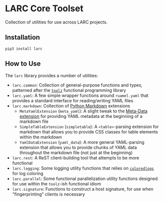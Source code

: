 # LARC Core Toolset

Collection of utilities for use across LARC projects.

## Installation

```
pip3 install larc
```

## How to Use

The `larc` library provides a number of utilities:

- `larc.common`: Collection of general-purpose functions and types,
  patterned after the
  [`toolz`](https://toolz.readthedocs.io/en/latest/api.html)
  functional programming library
- `larc.yaml`: A few simple wrapper functions around `ruamel.yaml`
  that provides a standard interface for reading/writing YAML files
- `larc.markdown`: Collection of
  [Python Markdown](https://python-markdown.github.io/extensions/)
  extensions
    - `MetaYamlExtension` (`meta_yaml`): A slight tweak to the
      [Meta-Data extension](https://python-markdown.github.io/extensions/meta_data/)
      for providing YAML metadata at the beginning of a markdown
      file
    - `SimpleTableExtension` (`simpletable`): A `<table>`-parsing
      extension for markdown that allows you to provide CSS classes
      for table elements within the markdown
    - `YamlDataExtension` (`yaml_data`): A more general YAML-parsing
      extension that allows you to provide chunks of YAML data
      throughout the markdown file (not just at the beginning)
- `larc.rest`: A ReST client-building tool that attempts to be more
  functional
- `larc.logging`: Some logging utility functions that relies on
  [`coloredlogs`](https://coloredlogs.readthedocs.io/en/latest/api.html)
  for log coloring
- `larc.parallel`: Some functional parallelization utility functions
  designed for use within the `toolz`-ish functional idiom
- `larc.signature`: Functions to construct a host signature, for use
  when "fingerprinting" clients is necessary
